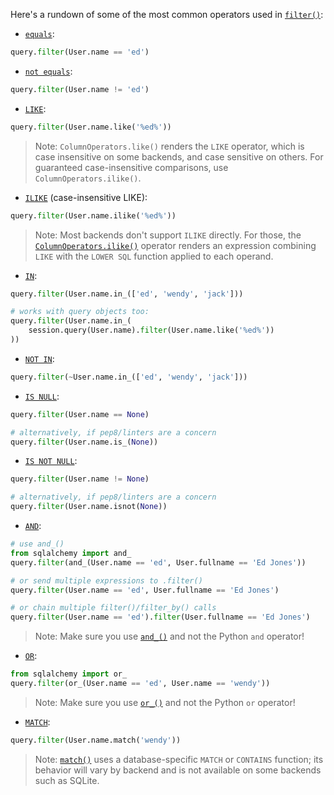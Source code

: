 Here's a rundown of some of the most common operators used in [`filter()`](http://docs.sqlalchemy.org/query.html#sqlalchemy.orm.query.Query.filter "sqlalchemy.orm.query.Query.filter"):

* [`equals`](http://docs.sqlalchemy.org/core/sqlelement.html#sqlalchemy.sql.operators.ColumnOperators.__eq__ "sqlalchemy.sql.operators.ColumnOperators.__eq__"):

```python
query.filter(User.name == 'ed')
```

* [`not equals`](http://docs.sqlalchemy.org/core/sqlelement.html#sqlalchemy.sql.operators.ColumnOperators.__ne__ "sqlalchemy.sql.operators.ColumnOperators.__ne__"):

```python
query.filter(User.name != 'ed')
```

* [`LIKE`](http://docs.sqlalchemy.org/core/sqlelement.html#sqlalchemy.sql.operators.ColumnOperators.like "sqlalchemy.sql.operators.ColumnOperators.like"):

```python
query.filter(User.name.like('%ed%'))
```

> Note: `ColumnOperators.like()` renders the `LIKE` operator, which is case insensitive on some backends, and case sensitive on others. For guaranteed case-insensitive comparisons, use `ColumnOperators.ilike()`.

* [`ILIKE`]() (case-insensitive LIKE):

```python
query.filter(User.name.ilike('%ed%'))
```

> Note: Most backends don't support `ILIKE` directly. For those, the [`ColumnOperators.ilike()`](http://docs.sqlalchemy.org/core/sqlelement.html#sqlalchemy.sql.operators.ColumnOperators.ilike "sqlalchemy.sql.operators.ColumnOperators.ilike") operator renders an expression combining `LIKE` with the `LOWER SQL` function applied to each operand.

* [`IN`](http://docs.sqlalchemy.org/core/sqlelement.html#sqlalchemy.sql.operators.ColumnOperators.in_ "sqlalchemy.sql.operators.ColumnOperators.in_"):

```python
query.filter(User.name.in_(['ed', 'wendy', 'jack']))

# works with query objects too:
query.filter(User.name.in_(
    session.query(User.name).filter(User.name.like('%ed%'))
))
```

* [`NOT IN`](http://docs.sqlalchemy.org/core/sqlelement.html#sqlalchemy.sql.operators.ColumnOperators.notin_ "sqlalchemy.sql.operators.ColumnOperators.notin_"):

```python
query.filter(~User.name.in_(['ed', 'wendy', 'jack']))
```

* [`IS NULL`](http://docs.sqlalchemy.org/core/sqlelement.html#sqlalchemy.sql.operators.ColumnOperators.is_ "sqlalchemy.sql.operators.ColumnOperators.is_"):

```python
query.filter(User.name == None)

# alternatively, if pep8/linters are a concern
query.filter(User.name.is_(None))
```
* [`IS NOT NULL`](http://docs.sqlalchemy.org/core/sqlelement.html#sqlalchemy.sql.operators.ColumnOperators.isnot "sqlalchemy.sql.operators.ColumnOperators.isnot"):

```python
query.filter(User.name != None)

# alternatively, if pep8/linters are a concern
query.filter(User.name.isnot(None))
```

* [`AND`](http://docs.sqlalchemy.org/core/sqlelement.html#sqlalchemy.sql.expression.and_ "sqlalchemy.sql.expression.and_"):

```python
# use and_()
from sqlalchemy import and_
query.filter(and_(User.name == 'ed', User.fullname == 'Ed Jones'))

# or send multiple expressions to .filter()
query.filter(User.name == 'ed', User.fullname == 'Ed Jones')

# or chain multiple filter()/filter_by() calls
query.filter(User.name == 'ed').filter(User.fullname == 'Ed Jones')
```

> Note: Make sure you use [`and_()`](http://docs.sqlalchemy.org/core/sqlelement.html#sqlalchemy.sql.expression.and_ "sqlalchemy.sql.expression.and_") and not the Python `and` operator!

* [`OR`](http://docs.sqlalchemy.org/core/sqlelement.html#sqlalchemy.sql.expression.or_ "sqlalchemy.sql.expression.or_"):

```python
from sqlalchemy import or_
query.filter(or_(User.name == 'ed', User.name == 'wendy'))
```

> Note: Make sure you use [`or_()`](http://docs.sqlalchemy.org/core/sqlelement.html#sqlalchemy.sql.expression.or_ "sqlalchemy.sql.expression.or_") and not the Python `or` operator!

* [`MATCH`](http://docs.sqlalchemy.org/core/sqlelement.html#sqlalchemy.sql.operators.ColumnOperators.match "sqlalchemy.sql.operators.ColumnOperators.match"):

```python
query.filter(User.name.match('wendy'))
```

> Note: [`match()`](http://docs.sqlalchemy.org/core/sqlelement.html#sqlalchemy.sql.operators.ColumnOperators.match "sqlalchemy.sql.operators.ColumnOperators.match") uses a database-specific `MATCH` or `CONTAINS` function; its behavior will vary by backend and is not available on some backends such as SQLite.
